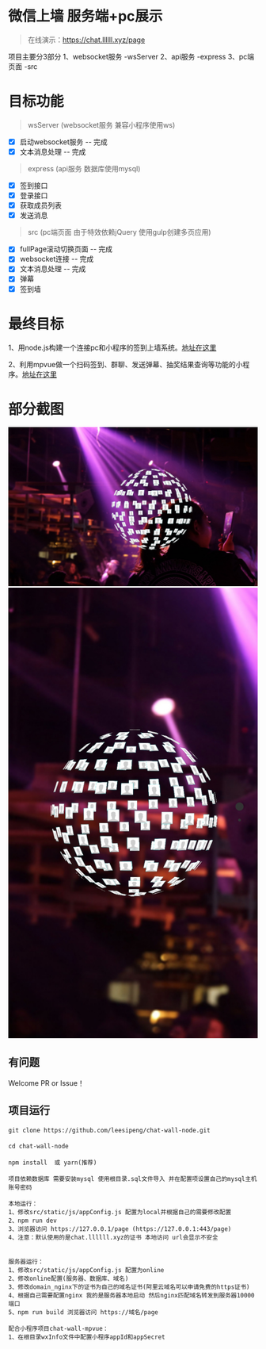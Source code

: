 # 微信上墙 服务端+pc展示
> 在线演示：https://chat.llllll.xyz/page

项目主要分3部分
1、websocket服务 -wsServer
2、api服务 -express
3、pc端页面 -src 

# 目标功能

> wsServer (websocket服务 兼容小程序使用ws)
- [x] 启动websocket服务 -- 完成
- [x] 文本消息处理 -- 完成

> express (api服务 数据库使用mysql)
- [x] 签到接口
- [x] 登录接口
- [x] 获取成员列表
- [x] 发送消息

> src (pc端页面 由于特效依赖jQuery 使用gulp创建多页应用)
- [x] fullPage滚动切换页面 -- 完成
- [x] websocket连接 -- 完成
- [x] 文本消息处理 -- 完成
- [x] 弹幕
- [x] 签到墙

# 最终目标

1、用node.js构建一个连接pc和小程序的签到上墙系统。[地址在这里](https://github.com/leesipeng/chat-wall-node)

2、利用mpvue做一个扫码签到、群聊、发送弹幕、抽奖结果查询等功能的小程序。[地址在这里](https://github.com/leesipeng/chat-wall-mpvue)

# 部分截图
![PC](screenshot/pc.jpg)
![手机](screenshot/phone.jpg)

## 有问题

Welcome PR or Issue！

## 项目运行

```
git clone https://github.com/leesipeng/chat-wall-node.git  

cd chat-wall-node

npm install  或 yarn(推荐)

项目依赖数据库 需要安装mysql 使用根目录.sql文件导入 并在配置项设置自己的mysql主机账号密码

本地运行：
1、修改src/static/js/appConfig.js 配置为local并根据自己的需要修改配置
2、npm run dev
3、浏览器访问 https://127.0.0.1/page (https://127.0.0.1:443/page)
4、注意：默认使用的是chat.llllll.xyz的证书 本地访问 url会显示不安全


服务器运行：
1、修改src/static/js/appConfig.js 配置为online
2、修改online配置(服务器、数据库、域名)
3、修改domain_nginx下的证书为自己的域名证书(阿里云域名可以申请免费的https证书)
4、根据自己需要配置nginx 我的是服务器本地启动 然后nginx匹配域名转发到服务器10000端口
5、npm run build 浏览器访问 https://域名/page

配合小程序项目chat-wall-mpvue：
1、在根目录wxInfo文件中配置小程序appId和appSecret
```


